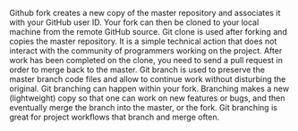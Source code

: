 Github fork creates a new copy of the master repository and associates it with your GitHub user ID.
Your fork can then be cloned to your local machine from the remote GitHub source.
Git clone is used after forking and copies the master repository.
It is a simple technical action that does not interact with the community of programmers working on the project.
After work has been completed on the clone, you need to send a pull request in order to merge back to the master.
Git branch is used to preserve the master branch code files and allow to continue work without disturbing the original.
Git branching can happen within your fork. Branching makes a new (lightweight) copy so that one can work on new features or bugs,
and then eventually merge the branch into the master, or the fork.
Git branching is great for project workflows that branch and merge often.
